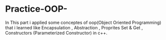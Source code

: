 # Practice-OOP-

In This part i applied some conceptes of oop(Object Oriented Programming) that i learned like Encapsulation , Abstraction , Proprites Set & Get , 
Constructors (Parameterized Constructor) in c++.
